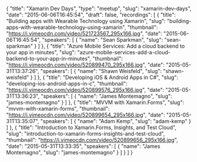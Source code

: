 {
  "title": "Xamarin Dev Days",
  "type": "meetup",
  "slug": "xamarin-dev-days",
  "date": "2015-06-06T16:45:54",
  "draft": false,
  "recordings": [
    {
      "title": "Building apps with Wearable Technology using Xamarin",
      "slug": "building-apps-with-wearable-technology-using-xamarin",
      "thumbnail": "https://i.vimeocdn.com/video/521723567_295x166.jpg",
      "date": "2015-06-06T16:45:54",
      "speakers": [
        {
          "name": "Sean Sparkman",
          "slug": "sean-sparkman"
        }
      ]
    },
    {
      "title": "Azure Mobile Services: Add a cloud backend to your app in minutes",
      "slug": "azure-mobile-services-add-a-cloud-backend-to-your-app-in-minutes",
      "thumbnail": "https://i.vimeocdn.com/video/520899470_295x166.jpg",
      "date": "2015-05-31T13:37:26",
      "speakers": [
        {
          "name": "Shawn Weisfeld",
          "slug": "shawn-weisfeld"
        }
      ]
    },
    {
      "title": "Developing iOS & Android Apps in C#",
      "slug": "developing-ios-android-apps-in-c",
      "thumbnail": "https://i.vimeocdn.com/video/520899576_295x166.jpg",
      "date": "2015-05-31T13:36:23",
      "speakers": [
        {
          "name": "James Montemagno",
          "slug": "james-montemagno"
        }
      ]
    },
    {
      "title": "MVVM with Xamarin.Forms",
      "slug": "mvvm-with-xamarin-forms",
      "thumbnail": "https://i.vimeocdn.com/video/520899654_295x166.jpg",
      "date": "2015-05-31T13:35:07",
      "speakers": [
        {
          "name": "Adam Kemp",
          "slug": "adam-kemp"
        }
      ]
    },
    {
      "title": "Introduction to Xamarin.Forms, Insights, and Test Cloud",
      "slug": "introduction-to-xamarin-forms-insights-and-test-cloud",
      "thumbnail": "https://i.vimeocdn.com/video/520899656_295x166.jpg",
      "date": "2015-05-31T13:33:35",
      "speakers": [
        {
          "name": "James Montemagno",
          "slug": "james-montemagno"
        }
      ]
    }
  ]
}